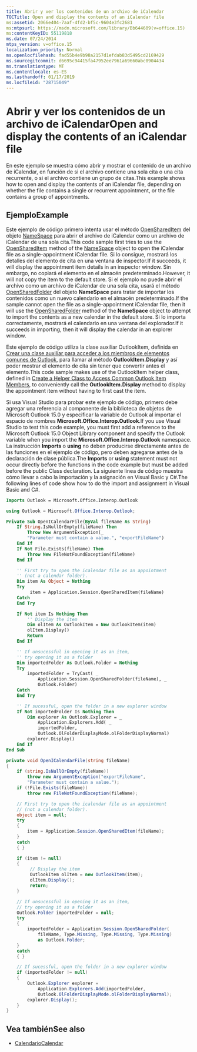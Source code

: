 ```yaml
---
title: Abrir y ver los contenidos de un archivo de iCalendar
TOCTitle: Open and display the contents of an iCalendar file
ms:assetid: 2066e404-7aaf-4fd2-bf5c-9604e3fc2681
ms:mtpsurl: https://msdn.microsoft.com/library/Bb644609(v=office.15)
ms:contentKeyID: 55119818
ms.date: 07/24/2014
mtps_version: v=office.15
localization_priority: Normal
ms.openlocfilehash: fad55b4e9b98a2157d1efdab83d5495cd2169429
ms.sourcegitcommit: d6695c94415fa47952ee7961a69660abc0904434
ms.translationtype: MT
ms.contentlocale: es-ES
ms.lasthandoff: 01/17/2019
ms.locfileid: "28715049"
---
```

# <a name="open-and-display-the-contents-of-an-icalendar-file"></a><span data-ttu-id="d4f0c-102">Abrir y ver los contenidos de un archivo de iCalendar</span><span class="sxs-lookup"><span data-stu-id="d4f0c-102">Open and display the contents of an iCalendar file</span></span>

<span data-ttu-id="d4f0c-103">En este ejemplo se muestra cómo abrir y mostrar el contenido de un archivo de iCalendar, en función de si el archivo contiene una sola cita o una cita recurrente, o si el archivo contiene un grupo de citas.</span><span class="sxs-lookup"><span data-stu-id="d4f0c-103">This example shows how to open and display the contents of an iCalendar file, depending on whether the file contains a single or recurrent appointment, or the file contains a group of appointments.</span></span>

## <a name="example"></a><span data-ttu-id="d4f0c-104">Ejemplo</span><span class="sxs-lookup"><span data-stu-id="d4f0c-104">Example</span></span>

<span data-ttu-id="d4f0c-105">Este ejemplo de código primero intenta usar el método [OpenSharedItem](https://msdn.microsoft.com/library/bb645399\(v=office.15\)) del objeto [NameSpace](https://msdn.microsoft.com/library/bb645857\(v=office.15\)) para abrir el archivo de iCalendar como un archivo de iCalendar de una sola cita.</span><span class="sxs-lookup"><span data-stu-id="d4f0c-105">This code sample first tries to use the [OpenSharedItem](https://msdn.microsoft.com/library/bb645399\(v=office.15\)) method of the [NameSpace](https://msdn.microsoft.com/library/bb645857\(v=office.15\)) object to open the iCalendar file as a single-appointment iCalendar file.</span></span> <span data-ttu-id="d4f0c-106">Si lo consigue, mostrará los detalles del elemento de cita en una ventana de inspector.</span><span class="sxs-lookup"><span data-stu-id="d4f0c-106">If it succeeds, it will display the appointment item details in an inspector window.</span></span> <span data-ttu-id="d4f0c-107">Sin embargo, no copiará el elemento en el almacén predeterminado.</span><span class="sxs-lookup"><span data-stu-id="d4f0c-107">However, it will not copy the item to the default store.</span></span> <span data-ttu-id="d4f0c-108">Si el ejemplo no puede abrir el archivo como un archivo de iCalendar de una sola cita, usará el método [OpenSharedFolder](https://msdn.microsoft.com/library/bb610157\(v=office.15\)) del objeto **NameSpace** para tratar de importar los contenidos como un nuevo calendario en el almacén predeterminado.</span><span class="sxs-lookup"><span data-stu-id="d4f0c-108">If the sample cannot open the file as a single-appointment iCalendar file, then it will use the [OpenSharedFolder](https://msdn.microsoft.com/library/bb610157\(v=office.15\)) method of the **NameSpace** object to attempt to import the contents as a new calendar in the default store.</span></span> <span data-ttu-id="d4f0c-109">Si lo importa correctamente, mostrará el calendario en una ventana del explorador.</span><span class="sxs-lookup"><span data-stu-id="d4f0c-109">If it succeeds in importing, then it will display the calendar in an explorer window.</span></span>

<span data-ttu-id="d4f0c-110">Este ejemplo de código utiliza la clase auxiliar OutlookItem, definida en [Crear una clase auxiliar para acceder a los miembros de elementos comunes de Outlook](how-to-create-a-helper-class-to-access-common-outlook-item-members.md), para llamar al método **OutlookItem.Display** y así poder mostrar el elemento de cita sin tener que convertir antes el elemento.</span><span class="sxs-lookup"><span data-stu-id="d4f0c-110">This code sample makes use of the OutlookItem helper class, defined in [Create a Helper Class to Access Common Outlook Item Members](how-to-create-a-helper-class-to-access-common-outlook-item-members.md), to conveniently call the **OutlookItem.Display** method to display the appointment item without having to first cast the item.</span></span>

<span data-ttu-id="d4f0c-111">Si usa Visual Studio para probar este ejemplo de código, primero debe agregar una referencia al componente de la biblioteca de objetos de Microsoft Outlook 15.0 y especificar la variable de Outlook al importar el espacio de nombres **Microsoft.Office.Interop.Outlook**.</span><span class="sxs-lookup"><span data-stu-id="d4f0c-111">If you use Visual Studio to test this code example, you must first add a reference to the Microsoft Outlook 15.0 Object Library component and specify the Outlook variable when you import the **Microsoft.Office.Interop.Outlook** namespace.</span></span> <span data-ttu-id="d4f0c-112">La instrucción **Imports** o **using** no deben producirse directamente antes de las funciones en el ejemplo de código, pero deben agregarse antes de la declaración de clase pública.</span><span class="sxs-lookup"><span data-stu-id="d4f0c-112">The **Imports** or **using** statement must not occur directly before the functions in the code example but must be added before the public Class declaration.</span></span> <span data-ttu-id="d4f0c-113">La siguiente línea de código muestra cómo llevar a cabo la importación y la asignación en Visual Basic y C\#.</span><span class="sxs-lookup"><span data-stu-id="d4f0c-113">The following lines of code show how to do the import and assignment in Visual Basic and C\#.</span></span>

```vb
Imports Outlook = Microsoft.Office.Interop.Outlook
```


```csharp
using Outlook = Microsoft.Office.Interop.Outlook;
```


```vb
Private Sub OpenICalendarFile(ByVal fileName As String)
    If String.IsNullOrEmpty(fileName) Then
        Throw New ArgumentException(_
        "Parameter must contain a value.", "exportFileName")
    End If
    If Not File.Exists(fileName) Then
        Throw New FileNotFoundException(fileName)
    End If

    '' First try to open the icalendar file as an appointment 
    '' (not a calendar folder).
    Dim item As Object = Nothing
    Try
         item = Application.Session.OpenSharedItem(fileName)
    Catch
    End Try

    If Not item Is Nothing Then
        '' Display the item
        Dim olItem As OutlookItem = New OutlookItem(item)
        olItem.Display()
        Return
    End If

    '' If unsucessful in opening it as an item, 
    '' try opening it as a folder
    Dim importedFolder As Outlook.Folder = Nothing
    Try
        importedFolder = TryCast( _
            Application.Session.OpenSharedFolder(fileName), _
            Outlook.Folder)
    Catch
    End Try

    '' If sucessful, open the folder in a new explorer window
    If Not importedFolder Is Nothing Then
        Dim explorer As Outlook.Explorer = _
            Application.Explorers.Add( _
            importedFolder, _
            Outlook.OlFolderDisplayMode.olFolderDisplayNormal)
        explorer.Display()
    End If
End Sub
```


```csharp
private void OpenICalendarFile(string fileName)
{
    if (string.IsNullOrEmpty(fileName))
        throw new ArgumentException("exportFileName", 
        "Parameter must contain a value.");
    if (!File.Exists(fileName))
        throw new FileNotFoundException(fileName);

    // First try to open the icalendar file as an appointment 
    // (not a calendar folder).
    object item = null;
    try
    {
        item = Application.Session.OpenSharedItem(fileName);
    }
    catch
    { }

    if (item != null)
    {
         // Display the item
         OutlookItem olItem = new OutlookItem(item);
         olItem.Display();
         return;
    }

    // If unsucessful in opening it as an item, 
    // try opening it as a folder
    Outlook.Folder importedFolder = null;
    try
    {
        importedFolder = Application.Session.OpenSharedFolder(
            fileName, Type.Missing, Type.Missing, Type.Missing) 
            as Outlook.Folder;
    }
    catch
    { }

    // If sucessful, open the folder in a new explorer window
    if (importedFolder != null)
    {
        Outlook.Explorer explorer =
            Application.Explorers.Add(importedFolder, 
            Outlook.OlFolderDisplayMode.olFolderDisplayNormal);
        explorer.Display();
    }
}
```

## <a name="see-also"></a><span data-ttu-id="d4f0c-114">Vea también</span><span class="sxs-lookup"><span data-stu-id="d4f0c-114">See also</span></span>

- [<span data-ttu-id="d4f0c-115">Calendario</span><span class="sxs-lookup"><span data-stu-id="d4f0c-115">Calendar</span></span>](calendar.md)

